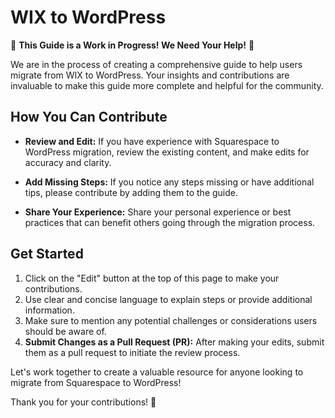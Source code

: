 # WIX to WordPress

🚧 **This Guide is a Work in Progress! We Need Your Help!** 🚧

We are in the process of creating a comprehensive guide to help users migrate from WIX to WordPress. Your insights and contributions are invaluable to make this guide more complete and helpful for the community.

## How You Can Contribute

- **Review and Edit:** If you have experience with Squarespace to WordPress migration, review the existing content, and make edits for accuracy and clarity.

- **Add Missing Steps:** If you notice any steps missing or have additional tips, please contribute by adding them to the guide.

- **Share Your Experience:** Share your personal experience or best practices that can benefit others going through the migration process.

## Get Started

1. Click on the "Edit" button at the top of this page to make your contributions.
2. Use clear and concise language to explain steps or provide additional information.
3. Make sure to mention any potential challenges or considerations users should be aware of.
4. **Submit Changes as a Pull Request (PR):** After making your edits, submit them as a pull request to initiate the review process.

Let's work together to create a valuable resource for anyone looking to migrate from Squarespace to WordPress!

Thank you for your contributions! 🌟
